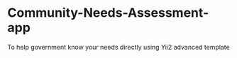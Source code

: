 # Community-Needs-Assessment-app
To help government know your needs directly using Yii2 advanced template

